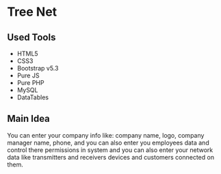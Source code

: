 # Tree Net

## Used Tools
- HTML5
- CSS3
- Bootstrap v5.3
- Pure JS
- Pure PHP
- MySQL
- DataTables

## Main Idea
You can enter your company info like: company name, logo, company manager name, phone, and you can also enter you employees data and control there permissions in system and you can also enter your network data like transmitters and receivers devices and customers connected on them.